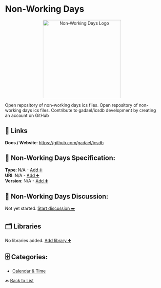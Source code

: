 # Non-Working Days
<p align="center">
    <img width="256" src="https://raw.githubusercontent.com/apis-list/apis-list/main/apis/non-working-days/logo_256x256.png" alt="Non-Working Days Logo"/>
</p>
Open repository of non-working days ics files. Open repository of non-working days ics files. Contribute to gadael/icsdb development by creating an account on GitHub

##  🔗 Links
**Docs / Website**: https://github.com/gadael/icsdb

## 🧬 Non-Working Days Specification:
**Type**: N/A - [Add ➕](https://github.com/apis-list/apis-list/edit/main/apis.yaml#L13547)  
**URI**: N/A - [Add ➕](https://github.com/apis-list/apis-list/edit/main/apis.yaml#L13547)  
**Version**: N/A - [Add ➕](https://github.com/apis-list/apis-list/edit/main/apis.yaml#L13547)

## 💬 Non-Working Days Discussion:
Not yet started. [Start discussion ➡️](https://github.com/apis-list/apis-list/discussions/new)

## 🗂️ Libraries

No libraries added. [Add library ➕](https://github.com/apis-list/apis-list/edit/main/apis.yaml#L13547)    


## 🗄️ Categories:
- [Calendar & Time](https://github.com/apis-list/apis-list#calendar--time-)

🔙  [Back to List](https://github.com/apis-list/apis-list)
